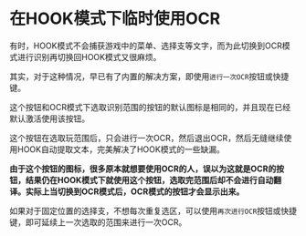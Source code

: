 
<link rel="stylesheet" href="https://cdnjs.cloudflare.com/ajax/libs/font-awesome/6.6.0/css/all.min.css">

<style>
    i{
        color:blue;
        width:20px;
    }
    .fa-icon {
  visibility: hidden;
}
.btnstatus2{
    color:deeppink;
}
</style>

# 在HOOK模式下临时使用OCR

有时，HOOK模式不会捕获游戏中的菜单、选择支等文字，而为此切换到OCR模式进行识别再切换回HOOK模式又很麻烦。

其实，对于这种情况，早已有了内置的解决方案，即使用`进行一次OCR`按钮<i class="fa fa-crop"></i>或快捷键。

这个按钮和OCR模式下选取识别范围的按钮的默认图标是相同的，并且现在已经默认激活使用该按钮。

这个按钮在选取玩范围后，只会进行一次OCR，然后退出OCR，然后无缝继续使用HOOK自动提取文本，完美解决了HOOK模式的一些缺漏。

**由于这个按钮的图标，很多原本就想要使用OCR的人，误以为这就是OCR的按钮，结果仍在HOOK模式下就使用这个按钮，选取完范围后却不会进行自动翻译。实际上当切换到OCR模式后，OCR模式的按钮才会显示出来。**

如果对于固定位置的选择支，不想每次重复选区，可以使用`再次进行OCR`按钮<i class="fa fa-spinner"></i>或快捷键，即可延续上一次选取的范围来进行一次OCR。

